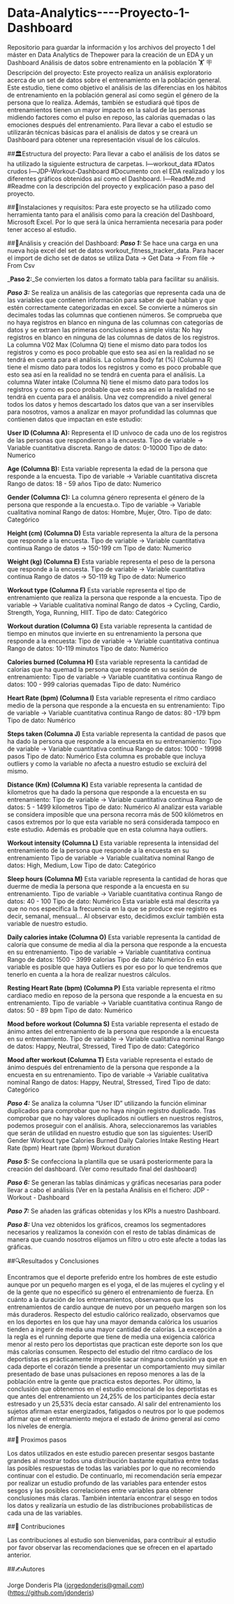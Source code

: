 # Data-Analytics----Proyecto-1-Dashboard
Repositorio para guardar la información y los archivos del proyecto 1 del máster en Data Analytics de Thepower para la creación de un EDA y un Dashboard 
Análisis de datos sobre entrenamiento en la población 🏋️
🪧Descripción del proyecto: 
Este proyecto realiza un análisis exploratorio acerca de un set de datos sobre el entrenamiento en la población general.
Este estudio, tiene como objetivo el análisis de las diferencias en los hábitos de entrenamiento en la población general así como según el género de la persona que lo realiza. Además, también se estudiará qué tipos de entrenamientos tienen un mayor impacto en la salud de las personas midiendo factores como el pulso en reposo, las calorías quemadas o las emociones después del entrenamiento. 
Para llevar a cabo el estudio se utilizarán técnicas básicas para el análisis de datos y se creará un Dashboard para obtener una representación visual de los cálculos. 

##🏛️Estructura del proyecto: 
Para llevar a cabo el análisis de los datos se ha utilizado la siguiente estructura de carpetas.
l—workout_data #Datos crudos 
l—JDP-Workout-Dashboard #Documento con el EDA realizado y los diferentes gráficos obtenidos así como el Dashboard.
l—ReadMe.md #Readme con la descripción del proyecto y explicación paso a paso del proyecto. 

##🧰Instalaciones y requisitos: 
Para este proyecto se ha utilizado como herramienta tanto para el análisis como para la creación del Dashboard, Microsoft Excel. Por lo que será la única herramienta necesaria para poder tener acceso al estudio. 

##🧪Análisis y creación del Dashboard: 
_**Paso 1:**_ 
Se hace una carga en una nueva hoja excel del set de datos workout_fitness_tracker_data. Para hacer el import de dicho set de datos se utiliza Data → Get Data → From file → From Csv

_**Paso 2:**_Se convierten los datos a formato tabla para facilitar su análisis.

_**Paso 3:**_ Se realiza un análisis de las categorías que representa cada una de las variables que contienen información para saber de qué hablan y que estén correctamente categorizadas en excel. 
Se convierte a números sin decimales todas las columnas que contienen números. 
Se comprueba que no haya registros en blanco en ninguna de las columnas con categorías de datos y se extraen las primeras conclusiones a simple vista:
No hay registros en blanco en ninguna de las columnas de datos de los registros. 
La columna V02 Max (Columna Q) tiene el mismo dato para todos los registros y como es poco probable que esto sea así en la realidad no se tendrá en cuenta para el análisis.
La columna Body fat (%) (Columna R) tiene el mismo dato para todos los registros y como es poco probable que esto sea así en la realidad no se tendrá en cuenta para el análisis.
La columna Water intake (Columna N) tiene el mismo dato para todos los registros y como es poco probable que esto sea así en la realidad no se tendrá en cuenta para el análisis.
Una vez comprendido a nivel general todos los datos y hemos descartado los datos que van a ser inservibles para nosotros, vamos a analizar en mayor profundidad las columnas que contienen datos que impactan en este estudio:

**User ID (Columna A):** 
Representa el ID unívoco de cada uno de los registros de las personas que respondieron a la encuesta.
Tipo de variable → Variable cuantitativa discreta. 
Rango de datos: 0-10000
Tipo de dato: Numerico 

**Age (Columna B):**
Esta variable representa la edad de la persona que responde a la encuesta.
Tipo de variable → Variable cuantitativa discreta
Rango de datos: 18 - 59 años
Tipo de dato: Numerico

**Gender (Columna C):**
 La columna género representa el género de la persona que responde a la encuesta.o. 
Tipo de variable → Variable cualitativa nominal
Rango de datos: Hombre, Mujer, Otro. 
Tipo de dato: Categórico

**Height (cm) (Columna D)**
Esta variable representa la altura de la persona que responde a la encuesta.
Tipo de variable → Variable cuantitativa continua 
Rango de datos → 150-199 cm
Tipo de dato: Numerico

**Weight (kg) (Columna E)**
Esta variable representa el peso de la persona que responde a la encuesta. 
Tipo de variable → Variable cuantitativa continua 
Rango de datos → 50-119 kg
Tipo de dato: Numerico 

**Workout type (Columna F)** 
Esta variable representa el tipo de entrenamiento que realiza la persona que responde a la encuesta. 
Tipo de variable → Variable cualitativa nominal 
Rango de datos → Cycling, Cardio, Strength, Yoga, Running, HIIT. 
Tipo de dato: Categórico

**Workout duration (Columna G)**
Esta variable representa la cantidad de tiempo en minutos que invierte en su entrenamiento la persona que responde a la encuesta: 
Tipo de variable → Variable cuantitativa continua
Rango de datos: 10-119 minutos
Tipo de dato: Numérico 

**Calories burned (Columna H)**
Esta variable representa la cantidad de calorías que ha quemad la persona que responde en su sesión de entrenamiento: 
Tipo de variable → Variable cuantitativa continua 
Rango de datos: 100 - 999 calorias quemadas 
Tipo de dato: Numérico 

**Heart Rate (bpm) (Columna I)**
Esta variable representa el ritmo cardiaco medio de la persona que responde a la encuesta en su entrenamiento: 
Tipo de variable → Variable cuantitativa continua 
Rango de datos: 80 -179 bpm
Tipo de dato: Numérico 

**Steps taken (Columna J)**
Esta variable representa la cantidad de pasos que ha dado la persona que responde a la encuesta en su entrenamiento:
Tipo de variable → Variable cuantitativa continua
Rango de datos: 1000 - 19998 pasos 
Tipo de dato: Numérico
Esta columna es probable que incluya outliers y como la variable no afecta a nuestro estudio se excluirá del mismo. 

**Distance (Km) (Columna K)**
Esta variable representa la cantidad de kilometros que ha dado la persona que responde a la encuesta en su entrenamiento:
Tipo de variable → Variable cuantitativa continua 
Rango de datos: 5 - 1499 kilometros 
Tipo de dato: Numérico
Al analizar esta variable se considera imposible que una persona recorra más de 500 kilómetros en casos extremos por lo que esta variable no será considerada tampoco en este estudio. Además es probable que en esta columna haya outliers. 

**Workout intensity (Columna L)**
Esta variable representa la intensidad del entrenamiento de la persona que responde a la encuesta en su entrenamiento
Tipo de variable → Variable cualitativa nominal 
Rango de datos: High, Medium, Low
Tipo de dato: Categórico 

**Sleep hours (Columna M)**
Esta variable representa la cantidad de horas que duerme de media la persona que responde a la encuesta en su entrenamiento. 
Tipo de variable → Variable cuantitativa continua 
Rango de datos: 40 - 100
Tipo de dato: Numérico
Esta variable está mal descrita ya que no nos especifica la frecuencia en la que se produce ese registro es decir, semanal, mensual… Al observar esto, decidimos excluir también esta variable de nuestro estudio. 

**Daily calories intake (Columna O)**
Esta variable representa la cantidad de caloría que consume de media al dia la persona que responde a la encuesta en su entrenamiento. 
Tipo de variable → Variable cuantitativa continua 
Rango de datos: 1500 - 3999 calorias 
Tipo de dato: Numérico 
En esta variable es posible que haya Outliers es por eso por lo que tendremos que tenerlo en cuenta a la hora de realizar nuestros cálculos. 

**Resting Heart Rate (bpm) (Columna P)** 
Esta variable representa el ritmo cardiaco medio en reposo de la persona que responde a la encuesta en su entrenamiento. 
Tipo de variable → Variable cuantitativa continua 
Rango de datos: 50 - 89 bpm 
Tipo de dato: Numérico 

**Mood before workout (Columna S)**
Esta variable representa el estado de ánimo antes del entrenamiento de la persona que responde a la encuesta en su entrenamiento.
Tipo de variable → Variable cualitativa nominal 
Rango de datos: Happy, Neutral, Stressed, Tired
Tipo de dato: Categórico 

**Mood after workout (Columna T)**
Esta variable representa el estado de ánimo después del entrenamiento de la persona que responde a la encuesta en su entrenamiento.
Tipo de variable → Variable cualitativa nominal 
Rango de datos: Happy, Neutral, Stressed, Tired
Tipo de dato: Categórico 

_**Paso 4:**_ Se analiza la columna “User ID” utilizando la función eliminar duplicados para comprobar que no haya ningún registro duplicado.
Tras comprobar que no hay valores duplicados ni outliers en nuestros registros, podemos proseguir con el análisis.
Ahora, seleccionaremos las variables que serán de utilidad en nuestro estudio que son las siguientes: 
UserID
Gender
Workout type 
Calories Burned 
Daily Calories Intake 
Resting Heart Rate (bpm)
Heart rate (bpm)
Workout duration

_**Paso 5:**_ Se confecciona la plantilla que se usará posteriormente para la creación del dashboard. (Ver como resultado final del dashboard) 

_**Paso 6:**_ Se generan las tablas dinámicas y gráficas necesarias para poder llevar a cabo el análisis (Ver en la pestaña Análisis en el fichero: JDP - Workout - Dashboard

_**Paso 7:**_ Se añaden las gráficas obtenidas y los KPIs a nuestro Dashboard. 

_**Paso 8:**_ Una vez obtenidos los gráficos, creamos los segmentadores necesarios y realizamos la conexión con el resto de tablas dinámicas de manera que cuando nosotros elijamos un filtro u otro este afecte a todas las gráficas. 

##🔍Resultados y Conclusiones 

Encontramos que el deporte preferido entre los hombres de este estudio aunque por un pequeño margen es el yoga, el de las mujeres el cycling y el de la gente que no especificó su género el entrenamiento de fuerza. 
En cuánto a la duración de los entrenamientos, observamos que los entrenamientos de cardio aunque de nuevo por un pequeño margen son los más duraderos. 
Respecto del estudio calórico realizado, observamos que en los deportes en los que hay una mayor demanda calórica los usuarios tienden a ingerir de media una mayor cantidad de calorías. La excepción a la regla es el running deporte que tiene de media una exigencia calórica menor al resto pero los deportistas que practican este deporte son los que más calorías consumen. 
Respecto del estudio del ritmo cardíaco de los deportistas es prácticamente imposible sacar ninguna conclusión ya que en cada deporte el corazón tiende a presentar un comportamiento muy similar presentado de base unas pulsaciones en reposo menores a las de la población entre la gente que practica estos deportes. 
Por último, la conclusión que obtenemos en el estudio emocional de los deportistas es que antes del entrenamiento un 24,25% de los participantes decía estar estresado y un 25,53% decía estar cansado. Al salir del entrenamiento los sujetos afirman estar energizados, fatigados o neutros por lo que podemos afirmar que el entrenamiento mejora el estado de ánimo general así como los niveles de energía. 

##🐾 Proximos pasos

Los datos utilizados en este estudio parecen presentar sesgos bastante grandes al mostrar todos una distribución bastante equitativa entre todas las posibles respuestas de todas las variables por lo que no recomiendo continuar con el estudio. 
De continuarlo, mi recomendación sería empezar por realizar un estudio profundo de las variables para entender estos sesgos y las posibles correlaciones entre variables para obtener conclusiones más claras. También intentaría encontrar el sesgo en todos los datos y realizaría un estudio de las distribuciones probabilísticas de cada una de las variables. 

##🤝 Contribuciones 

Las contribuciones al estudio son bienvenidas, para contribuir al estudio por favor observar las recomendaciones que se ofrecen en el apartado anterior. 

##✍️Autores

Jorge Donderis Pla (jorgedonderis@gmail.com) (https://github.com/jdonderis)
